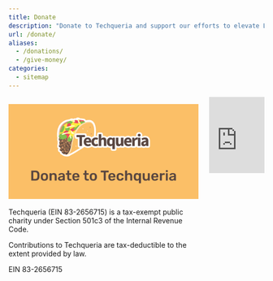 ```yaml
---
title: Donate
description: "Donate to Techqueria and support our efforts to elevate Latinx in Tech."
url: /donate/
aliases:
  - /donations/
  - /give-money/
categories:
  - sitemap
---
```


<div class="columns">
  <div class="column is-half">
    <p><img src="/assets/img/banners/donate.jpg" alt="Donate to Techqueria"></p>
    <p>Techqueria (EIN 83-2656715) is a tax-exempt public charity under Section 501c3 of the Internal Revenue Code.</p>
    <p>Contributions to Techqueria are tax-deductible to the extent provided by law.</p>
    <p>EIN 83-2656715</p>
  </div>
  <div class="column is-half">
    <script src="https://donorbox.org/widget.js" paypalExpress="false"></script><iframe
      src="https://donorbox.org/embed/techqueria?amount=25&hide_donation_meter=true" width="100%"
      style="max-height:none!important" seamless="seamless" name="donorbox" frameborder="0" scrolling="no"
      allowpaymentrequest></iframe>
  </div>
</div>
